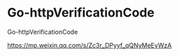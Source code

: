 # Go-httpVerificationCode
Go-httpVerificationCode

https://mp.weixin.qq.com/s/Zc3r_DPyyf_qQNyMeEyWzA
